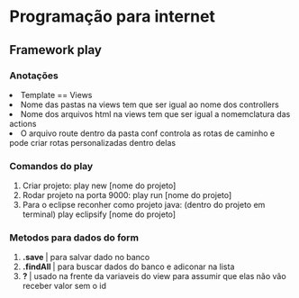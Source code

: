 # Programação para internet
## Framework play

### Anotações 
<li>Template == Views</li>
<li>Nome das pastas na views tem que ser igual ao nome dos controllers</li>
<li>Nome dos arquivos html na views tem que ser igual a nomemclatura das actions</li>
<li>O arquivo route dentro da pasta conf controla as rotas de caminho e pode criar rotas personalizadas dentro delas</li>

### Comandos do play
<ol>
  <li>Criar projeto: play new [nome do projeto]</li>
  <li>Rodar projeto na porta 9000: play run [nome do projeto]</li>
  <li>Para o eclipse reconher como projeto java: (dentro do projeto em terminal) play eclipsify [nome do projeto]</li>
</ol>

### Metodos para dados do form 
<ol>
  <li><strong>.save </strong>| para salvar dado no banco</li>
  <li><strong>.findAll </strong>| para buscar dados do banco e adiconar na lista</li>
  <li><strong>? </strong>| usado na frente da variaveis do view para assumir que elas não vão receber valor sem o id</li>
</ol>
